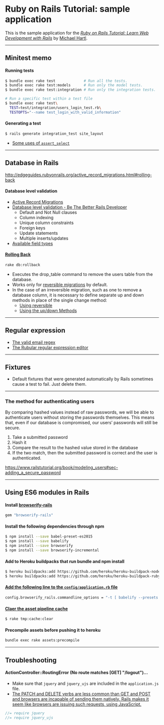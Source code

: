 # Ruby on Rails Tutorial: sample application

This is the sample application for the
[*Ruby on Rails Tutorial:
Learn Web Development with Rails*](http://www.railstutorial.org/)
by [Michael Hartl](http://www.michaelhartl.com/).

---

## Minitest memo

#### Running tests

```bash
$ bundle exec rake test             # Run all the tests.
$ bundle exec rake test:models      # Run only the model tests.
$ bundle exec rake test:integration # Run only the integration tests.
```

```bash
# Run a specific test within a test file
$ bundle exec rake test\           
  TEST=test/integration/users_login_test.rb\
  TESTOPTS="--name test_login_with_valid_information"
```

#### Generating a test

```bash
$ rails generate integration_test site_layout
```

- [Some uses of `assert_select`](https://www.railstutorial.org/book/filling_in_the_layout#table-assert_select)

---

## Database in Rails
http://edgeguides.rubyonrails.org/active_record_migrations.html#rolling-back

#### Database level validation
- [Active Record Migrations](http://edgeguides.rubyonrails.org/active_record_migrations.html)
- [Database level validation - Be The Better Rails Developer](http://blog.benroux.me/be-the-better-rails-developer)
  + Default and Not Null clauses
  + Column indexing
  + Unique column constraints
  + Foreign keys
  + Update statements
  + Multiple inserts/updates
- [Available field types](http://api.rubyonrails.org/classes/ActiveRecord/ConnectionAdapters/TableDefinition.html#method-i-column)

#### [Rolling Back](http://edgeguides.rubyonrails.org/active_record_migrations.html#rolling-back)

```bash
rake db:rollback
```

- Executes the drop_table command to remove the users table from the database.
- Works only for [reversible migrations](http://edgeguides.rubyonrails.org/active_record_migrations.html#using-the-change-method) by default.
- In the case of an irreversible migration, such as one to remove a database column, it is necessary to define separate up and down methods in place of the single change method:
  + [Using reversible](http://edgeguides.rubyonrails.org/active_record_migrations.html#using-reversible)
  + [Using the up/down Methods](http://edgeguides.rubyonrails.org/active_record_migrations.html#using-the-up-down-methods)

---

## Regular expression
- [The valid email regex](https://www.railstutorial.org/book/modeling_users#table-valid_email_regex)
- [The Rubular regular expression editor](http://www.rubular.com/)

---

## Fixtures

- Default fixtures that were generated automatically by Rails sometimes cause a test to fail. Just delete them.

---

### The method for authenticating users
By comparing hashed values instead of raw passwords, we will be able to authenticate users without storing the passwords themselves. This means that, even if our database is compromised, our users’ passwords will still be secure.

1. Take a submitted password
2. Hash it
3. Compare the result to the hashed value stored in the database
4. If the two match, then the submitted password is correct and the user is authenticated.

https://www.railstutorial.org/book/modeling_users#sec-adding_a_secure_password

---

## Using ES6 modules in Rails

#### Install [browserify-rails](https://github.com/browserify-rails/browserify-rails)
```bash
gem "browserify-rails"
```

#### Install the following dependencies through npm

```bash
$ npm install --save babel-preset-es2015
$ npm install --save babelify
$ npm install --save browserify
$ npm install --save browserify-incremental
```

#### Add to Heroku buildpacks that run bundle and npm install
```bash
$ heroku buildpacks:add https://github.com/heroku/heroku-buildpack-nodejs.git
$ heroku buildpacks:add https://github.com/heroku/heroku-buildpack-ruby.git
```

#### [Add the following line to the `config/application.rb` file](https://github.com/browserify-rails/browserify-rails#using-browserify-transforms)

```bash
config.browserify_rails.commandline_options = "-t [ babelify --presets [ es2015 ] --extensions .es6 ]"
```

#### [Claer the asset pipeline cache](https://github.com/browserify-rails/browserify-rails#clear-the-asset-pipeline-cache)

```bash
$ rake tmp:cache:clear
```

#### Precompile assets before pushing it to heroku

```bash
bundle exec rake assets:precompile
```

---

## Troubleshooting

#### ActionController::RoutingError (No route matches [GET] "/logout")...
- Make sure that `jquery` and `jquery_ujs` are included in the `application.js`
 file.
- [The PATCH and DELETE verbs are less common than GET and POST and browsers are incapable of sending them natively. Rails makes it seem like browsers are issuing such requests, using JavaScript.](https://www.railstutorial.org/book/static_pages#aside-get_etc)

```js
//= require jquery
//= require jquery_ujs
```
